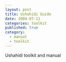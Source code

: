 ```yaml
---
layout: post
title: Ushahidi Guide
date: 2004-07-11
categories: toolkit
published: true
category: 
  - manual
  - toolkit
---
```

Ushahidi toolkit and manual

